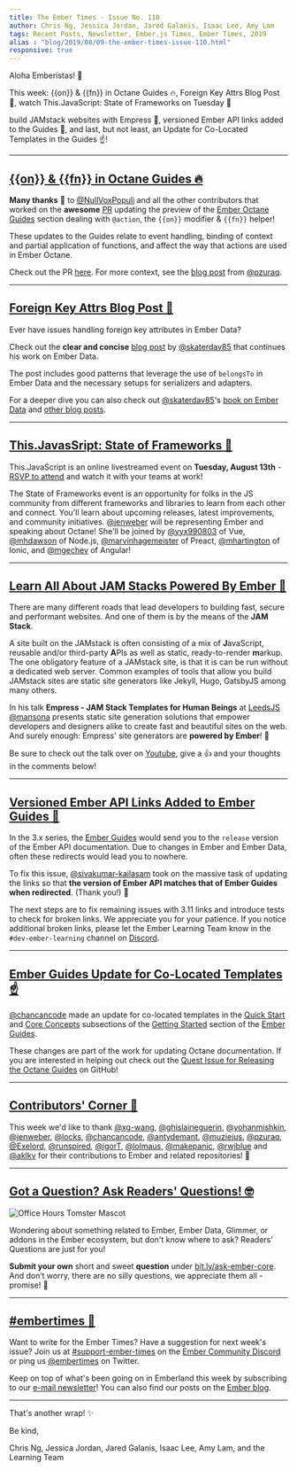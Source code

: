 ```yaml
---
title: The Ember Times - Issue No. 110
author: Chris Ng, Jessica Jordan, Jared Galanis, Isaac Lee, Amy Lam
tags: Recent Posts, Newsletter, Ember.js Times, Ember Times, 2019
alias : "blog/2019/08/09-the-ember-times-issue-110.html"
responsive: true
---
```


Aloha Emberistas! 🐹

This week:
{{on}} & {{fn}} in Octane Guides 🔥,
Foreign Key Attrs Blog Post 🔑,
watch This.JavaScript: State of Frameworks on Tuesday 📜
<!-- alex ignore king-queen -->
build JAMstack websites with Empress 🍓,
versioned Ember API links added to the Guides 🔢,
and last, but not least,
an Update for Co-Located Templates in the Guides ☝️!

---

## [{{on}} & {{fn}} in Octane Guides 🔥](https://github.com/ember-learn/guides-source/pull/912)

**Many thanks** 👏 to [@NullVoxPopuli](https://github.com/NullVoxPopuli) and all the other contributors that worked on the **awesome** [PR](https://github.com/ember-learn/guides-source/pull/912) updating the preview of the [Ember Octane Guides](https://octane-guides-preview.emberjs.com/release/templates/actions/) section dealing with `@action`, the `{{on}}` modifier & `{{fn}}` helper!

These updates to the Guides relate to event handling, binding of context and partial application of functions, and affect the way that actions are used in Ember Octane.

Check out the PR [here](https://github.com/ember-learn/guides-source/pull/912). For more context, see the [blog post](https://www.pzuraq.com/ember-octane-update-action/) from [@pzuraq](https://github.com/pzuraq).

---

## [Foreign Key Attrs Blog Post 🔑](https://davidtang.io/2019/08/02/handling-foreign-key-attributes-in-an-api-with-ember-data.html)

Ever have issues handling foreign key attributes in Ember Data?

Check out the **clear and concise** [blog post](https://davidtang.io/2019/08/02/handling-foreign-key-attributes-in-an-api-with-ember-data.html) by [@skaterdav85](https://github.com/skaterdav85) that continues his work on Ember Data.

The post includes good patterns that leverage the use of `belongsTo` in Ember Data and the necessary setups for serializers and adapters.

For a deeper dive you can also check out [@skaterdav85](https://github.com/skaterdav85)'s [book on Ember Data](https://leanpub.com/emberdatainthewild) and [other blog posts](https://davidtang.io/2019/07/21/embedded-records-in-ember-data-with-json-api.html).

---

## [This.JavasSript: State of Frameworks 📜](https://www.thisdot.co/events/this-javascript-state-of-frameworks-08-2019)

This.JavaScript is an online livestreamed event on **Tuesday, August 13th** - [RSVP to attend](https://www.thisdot.co/events/this-javascript-state-of-frameworks-08-2019) and watch it with your teams at work!

The State of Frameworks event is an opportunity for folks in the JS community from different frameworks and libraries to learn from each other and connect. You'll learn about upcoming releases, latest improvements, and community initiatives. [@jenweber](https://github.com/jenweber) will be representing Ember and speaking about Octane! She'll be joined by [@yyx990803](https://github.com/yyx990803) of Vue, [@mhdawson](https://github.com/mhdawson) of Node.js, [@marvinhagemeister](https://github.com/marvinhagemeister) of Preact, [@mhartington](https://github.com/mhartington) of Ionic, and [@mgechev](https://github.com/mgechev) of Angular!

---

## [Learn All About JAM Stacks Powered By Ember 🍓](https://www.youtube.com/watch?v=WL66D0bR0RQ&feature=youtu.be&t=780)

There are many different roads that lead developers to building fast, secure and performant websites. And one of them is by the means of the **JAM Stack**.

A site built on the JAMstack is often consisting of a mix of **J**avaScript, reusable and/or third-party **A**PIs as well as static, ready-to-render **m**arkup. The one obligatory feature of a JAMstack site, is that it is can be run without a dedicated web server. Common examples of tools that allow you build JAMstack sites are static site generators like Jekyll, Hugo, GatsbyJS among many others.

<!-- alex ignore king-queen -->
In his talk **Empress - JAM Stack Templates for Human Beings** at [LeedsJS](https://leedsjs.com/) [@mansona](https://github.com/mansona) presents static site generation solutions that empower developers and designers alike to create fast and beautiful sites on the web. And surely enough: Empress' site generators are **powered by Ember**! 🐹

Be sure to check out the talk over on [Youtube](ttps://www.youtube.com/watch?v=WL66D0bR0RQ&feature=youtu.be&t=780), give a 👍 and your thoughts in the comments below!

---

## [Versioned Ember API Links Added to Ember Guides 🔢](https://github.com/ember-learn/guides-source/pull/952)

In the 3.x series, the [Ember Guides](https://guides.emberjs.com/) would send you to the `release` version of the Ember API documentation. Due to changes in Ember and Ember Data, often these redirects would lead you to nowhere.

To fix this issue, [@sivakumar-kailasam](https://github.com/sivakumar-kailasam) took on the massive task of updating the links so that **the version of Ember API matches that of Ember Guides when redirected**. (Thank you!) 💖

The next steps are to fix remaining issues with 3.11 links and introduce tests to check for broken links. We appreciate you for your patience. If you notice additional broken links, please let the Ember Learning Team know in the `#dev-ember-learning` channel on [Discord](https://discordapp.com/invite/emberjs).

---

## [Ember Guides Update for Co-Located Templates ☝️](https://github.com/ember-learn/guides-source/pull/977)

[@chancancode](https://github.com/chancancode) made an update for co-located templates in the [Quick Start](https://guides.emberjs.com/release/getting-started/quick-start/) and [Core Concepts](https://guides.emberjs.com/release/getting-started/core-concepts/) subsections of the [Getting Started](https://guides.emberjs.com/release/getting-started/) section of the [Ember Guides](https://guides.emberjs.com/).

These changes are part of the work for updating Octane documentation. If you are interested in helping out check out the [Quest Issue for Releasing the Octane Guides](https://github.com/ember-learn/guides-source/issues/669) on GitHub!

---

## [Contributors' Corner 👏](https://guides.emberjs.com/release/contributing/repositories/)

<p>This week we'd like to thank <a href="https://github.com/xg-wang" target="gh-user">@xg-wang</a>, <a href="https://github.com/ghislaineguerin" target="gh-user">@ghislaineguerin</a>, <a href="https://github.com/yohanmishkin" target="gh-user">@yohanmishkin</a>, <a href="https://github.com/jenweber" target="gh-user">@jenweber</a>, <a href="https://github.com/locks" target="gh-user">@locks</a>, <a href="https://github.com/chancancode" target="gh-user">@chancancode</a>, <a href="https://github.com/antydemant" target="gh-user">@antydemant</a>, <a href="https://github.com/muziejus" target="gh-user">@muziejus</a>, <a href="https://github.com/pzuraq" target="gh-user">@pzuraq</a>, <a href="https://github.com/Exelord" target="gh-user">@Exelord</a>, <a href="https://github.com/runspired" target="gh-user">@runspired</a>, <a href="https://github.com/igorT" target="gh-user">@igorT</a>, <a href="https://github.com/lolmaus" target="gh-user">@lolmaus</a>, <a href="https://github.com/makepanic" target="gh-user">@makepanic</a>, <a href="https://github.com/rwjblue" target="gh-user">@rwjblue</a> and <a href="https://github.com/aklkv" target="gh-user">@aklkv</a>  for their contributions to Ember and related repositories! 💖</p>

---

## [Got a Question? Ask Readers' Questions! 🤓](https://docs.google.com/forms/d/e/1FAIpQLScqu7Lw_9cIkRtAiXKitgkAo4xX_pV1pdCfMJgIr6Py1V-9Og/viewform)

<div class="blog-row">
  <img class="float-right small transparent padded" alt="Office Hours Tomster Mascot" title="Readers' Questions" src="/images/tomsters/officehours.png" />

  <p>Wondering about something related to Ember, Ember Data, Glimmer, or addons in the Ember ecosystem, but don't know where to ask? Readers’ Questions are just for you!</p>

<p><strong>Submit your own</strong> short and sweet <strong>question</strong> under <a href="https://bit.ly/ask-ember-core" target="rq">bit.ly/ask-ember-core</a>. And don’t worry, there are no silly questions, we appreciate them all - promise! 🤞</p>

</div>

---

## [#embertimes 📰](https://blog.emberjs.com/tags/newsletter.html)

Want to write for the Ember Times? Have a suggestion for next week's issue? Join us at [#support-ember-times](https://discordapp.com/channels/480462759797063690/485450546887786506) on the [Ember Community Discord](https://discordapp.com/invite/zT3asNS) or ping us [@embertimes](https://twitter.com/embertimes) on Twitter.

Keep on top of what's been going on in Emberland this week by subscribing to our [e-mail newsletter](https://the-emberjs-times.ongoodbits.com/)! You can also find our posts on the [Ember blog](https://emberjs.com/blog/tags/newsletter.html).

---

That's another wrap! ✨

Be kind,

Chris Ng, Jessica Jordan, Jared Galanis, Isaac Lee, Amy Lam, and the Learning Team
